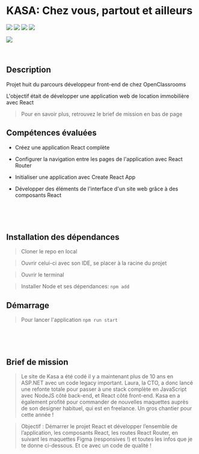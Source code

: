 &nbsp;

# KASA: Chez vous, partout et ailleurs

![](https://img.shields.io/badge/React-20232A?style=for-the-badge&logo=react&logoColor=61DAFB)
![](https://img.shields.io/badge/CSS3-1572B6?style=for-the-badge&logo=css3&logoColor=white)
![](https://img.shields.io/badge/HTML5-E34F26?style=for-the-badge&logo=html5&logoColor=white)
![](https://img.shields.io/badge/JavaScript-F7DF1E?style=for-the-badge&logo=javascript&logoColor=black)

![](https://forthebadge.com/images/badges/built-with-love.svg)

&nbsp;

## Description

Projet huit du parcours développeur front-end de chez OpenClassrooms

L'objectif était de développer une application web de location immobilière avec React

> Pour en savoir plus, retrouvez le brief de mission en bas de page

## Compétences évaluées

- Créez une application React complète

- Configurer la navigation entre les pages de l'application avec React Router

- Initialiser une application avec Create React App

- Développer des éléments de l'interface d'un site web grâce à des composants React

&nbsp;

&nbsp;

## Installation des dépendances

> Cloner le repo en local

> Ouvrir celui-ci avec son IDE, se placer à la racine du projet

> Ouvrir le terminal

> Installer Node et ses dépendances: `npm add`

## Démarrage

> Pour lancer l'application `npm run start`

&nbsp;

&nbsp;

## Brief de mission

> Le site de Kasa a été codé il y a maintenant plus de 10 ans en ASP.NET avec un code legacy important. Laura, la CTO, a donc lancé une refonte totale pour passer à une stack complète en JavaScript avec NodeJS côté back-end, et React côté front-end. Kasa en a également profité pour commander de nouvelles maquettes auprès de son designer habituel, qui est en freelance. Un gros chantier pour cette année !

> Objectif : Démarrer le projet React et développer l’ensemble de l’application, les composants React, les routes React Router, en suivant les maquettes Figma (responsives !) et toutes les infos que je te donne ci-dessous. Et ce avec un code de qualité !
> &nbsp;

&nbsp;
